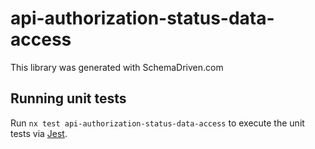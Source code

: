 
# api-authorization-status-data-access

This library was generated with SchemaDriven.com

## Running unit tests

Run `nx test api-authorization-status-data-access` to execute the unit tests via [Jest](https://jestjs.io).

